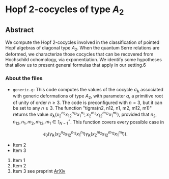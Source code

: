 # Hopf 2-cocycles of type $A_2$

## Abstract

We compute the Hopf 2-cocycles involved in the classification of pointed Hopf algebras of diagonal type $A_2$. 
When the quantum Serre relations are deformed, we characterize those cocycles that can be recovered from Hochschild cohomology, via exponentiation.
We identify some hypotheses that allow us to present general formulas that apply in our setting.6


### About the files

- `generic.g`: This code computes the values of the cocycle $\sigma_{\boldsymbol{\lambda}}$ associated with generic deformations of type $A_2$, with parameter $q$, a primitive root of unity of order $n \geq 3$. The code is preconfigured with $n = 3$, but it can be set to any $n \geq 3$.
The function "tigma(n2, n12, n1, m2, m12, m1)" returns the value $\sigma_{\boldsymbol{\lambda}}\big(x_2^{n_2} x_{12}^{n_{12}} x_1^{n_1}, x_2^{m_2} x_{12}^{m_{12}} x_1^{m_1}\big)$, provided that $n_2, n_{12}, n_1, m_2, m_{12}, m_1\in \mathbb{I}_{N-1}^\circ$. This function covers every possible case in

$$\epsilon_0(\gamma_{\boldsymbol{\lambda}}(x_2^{n_2}x_{12}^{n_{12}}x_1^{n_1})\gamma_{\boldsymbol{\lambda}}(x_2^{m_2}x_{12}^{m_{12}}x_1^{m_1})).$$

- Item 2
- Item 3

1. Item 1
2. Item 2
3. Item 3
see preprint [ArXiv](https://github.com/JoseIgnacio25/Hopf-cocycles-of-Cartan-type-A2/new/main?filename=README.md)
